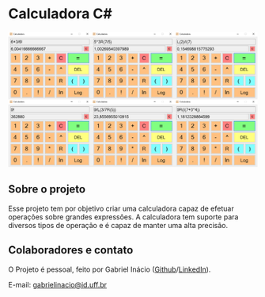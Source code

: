 # Calculadora C#

![SnapshotPrincipal](https://github.com/GabrielIDSM/Calculadora-CS/blob/master/Imagens/SnapPrincipal.png)

## Sobre o projeto
Esse projeto tem por objetivo criar uma calculadora capaz de efetuar operaçôes sobre grandes expressôes.
A calculadora tem suporte para diversos tipos de operaçâo e é capaz de manter uma alta precisâo.

## Colaboradores e contato
O Projeto é pessoal, feito por Gabriel Inácio ([Github](https://github.com/GabrielIDSM)/[LinkedIn](https://www.linkedin.com/in/gabriel-inacio-uff/)).

E-mail: gabrielinacio@id.uff.br
